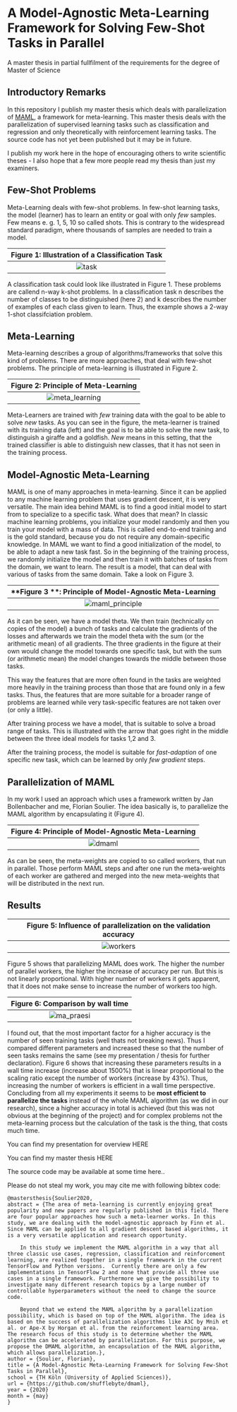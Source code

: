 # A Model-Agnostic Meta-Learning Framework for Solving Few-Shot Tasks in Parallel

A master thesis in partial fullfilment of the requirements for the degree of Master of Science

## Introductory Remarks

In this repository I publish my master thesis which deals with parallelization of [MAML](https://arxiv.org/abs/1703.03400), a framework for meta-learning. This master thesis deals with the parallelization of supervised learning tasks such as classification and regression and only theoretically with reinforcement learning tasks. The source code has not yet been published but it may be in future.

I publish my work here in the hope of encouraging others to write scientific theses - I also hope that a few more people read my thesis than just my examiners.

## Few-Shot Problems

Meta-Learning deals with few-shot problems. In few-shot learning tasks, the model (learner) has to learn an entity or goal with only _few_ samples. Few means e. g. 1, 5, 10 so called shots. This is contrary to the widespread standard paradigm, where thousands of samples are needed to train a model. 

| **Figure 1**: Illustration of a Classification Task |
| :-------------------------------------------------: |
|           ![task](readme.assets/task.png)           |

A classification task could look like illustrated in Figure 1. These problems are callend n-way k-shot problems. In a classification task n describes the number of classes to be distinguished (here 2) and k describes the number of examples of each class given to learn. Thus, the example shows a 2-way 1-shot classifciation problem.

## Meta-Learning

Meta-learning describes a group of algorithms/frameworks that solve this kind of problems. There are more approaches, that deal with few-shot problems. The principle of meta-learning is illustrated in Figure 2.

|     **Figure 2**: Principle of Meta-Learning      |
| :-----------------------------------------------: |
| ![meta_learning](readme.assets/meta_learning.png) |

Meta-Learners are trained with *few* training data with the goal to be able to solve *new* tasks. As you can see in the figure, the meta-learner is trained with its training data (left) and the goal is to be able to solve the new task, to distinguish a giraffe and a goldfish. *New* means in this setting, that the trained classifier is able to distinguish new classes, that it has not seen in the training process. 

## Model-Agnostic Meta-Learning

MAML is one of many approaches in meta-learning. Since it can be applied to any machine learning problem that uses gradient descent, it is very versatile. The main idea behind MAML is to find a good initial model to start from to specialize to a specific task. What does that mean? In classic machine learning problems, you initialize your model randomly and then you train your model with a mass of data. This is called end-to-end training and is the gold standard, because you do not require any domain-specific knowledge. In MAML we want to find a good initialization of the model, to be able to adapt a new task fast. So in the beginning of the training process, we randomly initialize the model and then train it with batches of tasks from the domain, we want to learn. The result is a model, that can deal with various of tasks from the same domain. Take a look on Figure 3. 

| **Figure 3 **: Principle of Model-Agnostic Meta-Learning |
| :------------------------------------------------------: |
|   ![maml_principle](readme.assets/maml_principle.png)    |

As it can be seen, we have a model theta. We then train (technically on copies of the model) a bunch of tasks and calculate the gradients of the losses and afterwards we train the model theta with the sum (or the arithmetic mean) of all gradients. The three gradients in the figure at their own would change the model towards one specific task, but with the sum (or arithmetic mean) the model changes towards the middle between those tasks.

This way the features that are more often found in the tasks are weighted more heavily in the training process than those that are found only in a few tasks. Thus, the features that are more suitable for a broader range of problems are learned while very task-specific features are not taken over (or only a little). 

After training process we have a model, that is suitable to solve a broad range of tasks. This is illustrated with the arrow that goes right in the middle between the three ideal models for tasks 1,2 and 3. 

After the training process, the model is suitable for *fast-adaption* of one specific new task, which can be learned by only *few gradient* steps.

## Parallelization of MAML

In my work I used an approach which uses a framework written by Jan Bollenbacher and me, Florian Soulier. The idea basically is, to parallelize the MAML algorithm by encapsulating it (Figure 4). 

| **Figure 4**: Principle of Model-Agnostic Meta-Learning |
| :-----------------------------------------------------: |
|            ![dmaml](readme.assets/dmaml.png)            |

As can be seen, the meta-weights are copied to so called workers, that run in parallel. Those perform MAML steps and after one run the meta-weights of each worker are gathered and merged into the new meta-weights that will be distributed in the next run. 

## Results

| **Figure 5**: Influence of parallelization on the validation accuracy |
| :----------------------------------------------------------: |
|            ![workers](readme.assets/workers.png)             |
Figure 5 shows that parallelizing MAML does work. The higher the number of parallel workers, the higher the increase of accuracy per run. But this is not linearly proportional. With higher number of workers it gets apparent, that it does not make sense to increase the number of workers too high. 

| **Figure 6**: Comparison by wall time |
| :-----------------------------------: |
| ![ma_praesi](readme.assets/table.png) |

I found out, that the most important factor for a higher accuracy is the number of seen training tasks (well thats not breaking news). Thus I compared different parameters and increased these so that the number of seen tasks remains the same (see my presentation / thesis for further declaration). Figure 6 shows that increasing these parameters results in a wall time increase (increase about 1500%) that is linear proportional to the scaling ratio except the number of workers (increase by 43%). Thus, increasing the number of workers is efficient in a wall time perspective. Concluding from all my experiments it seems to be **most efficient to parallelize the tasks** instead of the whole MAML algorithm (as we did in our research), since a higher accuracy in total is achieved (but this was not obvious at the beginning of the project) and for complex problems not the meta-learning process but the calculation of the task is the thing, that costs much time.

You can find my presentation for overview HERE

You can find my master thesis HERE

The source code may be available at some time here..

Please do not steal my work, you may cite me with following bibtex code:

```
@mastersthesis{Soulier2020,
abstract = {The area of meta-learning is currently enjoying great popularity and new papers are regularly published in this field. There are four popular approaches how such a meta-learner works. In this study, we are dealing with the model-agnostic approach by Finn et al. Since MAML can be applied to all gradient descent based algorithms, it is a very versatile application and research opportunity.

	In this study we implement the MAML algorithm in a way that all three classic use cases, regression, classification and reinforcement learning, are realized together in a single framework in the current TensorFlow and Python versions.  Currently there are only a few implementations in TensorFlow 2 and none that provide all three use cases in a single framework. Furthermore we give the possibility to investigate many different research topics by a large number of controllable hyperparameters without the need to change the source code. 

	Beyond that we extend the MAML algorithm by a parallelization possibility, which is based on top of the MAML algorithm. The idea is based on the success of parallelization algorithms like A3C by Mnih et al. or Ape-X by Horgan et al. from the reinforcement learning area. The research focus of this study is to determine whether the MAML algorithm can be accelerated by parallelization. For this purpose, we propose the DMAML algorithm, an encapsulation of the MAML algorithm, which allows parallelization.},
author = {Soulier, Florian},
title = {A Model-Agnostic Meta-Learning Framework for Solving Few-Shot Tasks in Parallel},
school = {TH Köln (University of Applied Sciences)},
url = {https://github.com/shufflebyte/dmaml},
year = {2020}
month = {may}
}
```

